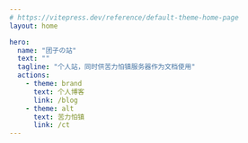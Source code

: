 ```yaml
---
# https://vitepress.dev/reference/default-theme-home-page
layout: home

hero:
  name: "团子の站"
  text: ""
  tagline: "个人站，同时供苦力怕镇服务器作为文档使用"
  actions:
    - theme: brand
      text: 个人博客
      link: /blog
    - theme: alt
      text: 苦力怕镇
      link: /ct
---
```


